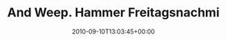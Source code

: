 ---
retweeted: false
source: <a href="http://termtter.org/" rel="nofollow">Termtter</a>
entities:
  hashtags: []
  symbols: []
  user_mentions:
  - name: PARTY ON FOREVER!
    screen_name: apleaforandy
    indices:
    - '65'
    - '78'
    id_str: '7302182'
    id: '7302182'
  urls: []
display_text_range:
- '0'
- '90'
favorite_count: '0'
id_str: '24102358710'
truncated: false
retweet_count: '0'
id: '24102358710'
created_at: Fri Sep 10 13:03:45 +0000 2010
favorited: false
full_text: And Weep. Hammer Freitagsnachmittagssong. Jetzt ein Käffchen mit [@apleaforandy](https://twitter.com/apleaforandy)
  - das wärs.
lang: de
tags:
- pesos:twitter
date: '2010-09-10T13:03:45+00:00'
src: https://twitter.com/bascht/status/24102358710
original_url: https://twitter.com/bascht/status/24102358710
type: twitter_tweet
text: And Weep. Hammer Freitagsnachmittagssong. Jetzt ein Käffchen mit [@apleaforandy](https://twitter.com/apleaforandy)
  - das wärs.
title: And Weep. Hammer Freitagsnachmi

---